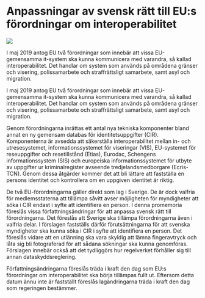 # Anpassningar av svensk rätt till EU:s förordningar om interoperabilitet

![](/contentassets/129ce1c16328438daf6bd8cfdd8fa3d2/ds202221.jpg?width=150&quality=85)

I maj 2019 antog EU två förordningar som innebär att vissa EU-gemensamma it-system ska kunna kommunicera med varandra, så kallad interoperabilitet. Det handlar om system som används på områdena gränser och visering, polissamarbete och straffrättsligt samarbete, samt asyl och migration.

I maj 2019 antog EU två förordningar som innebär att vissa EU-gemensamma it-system ska kunna kommunicera med varandra, så kallad interoperabilitet. Det handlar om system som används på områdena gränser och visering, polissamarbete och straffrättsligt samarbete, samt asyl och migration.

Genom förordningarna inrättas ett antal nya tekniska komponenter bland annat en ny gemensam databas för identitetsuppgifter (CIR). Komponenterna är avsedda att säkerställa interoperabilitet mellan in- och utresesystemet, informationssystemet för viseringar (VIS), EU-systemet för reseuppgifter och resetillstånd (Etias), Eurodac, Schengens informationssystem (SIS) och europeiska informationssystemet för utbyte av uppgifter ur kriminalregister avseende tredjelandsmedborgare (Ecris-TCN). Genom dessa åtgärder kommer det att bli lättare att fastställa en persons identitet och kontrollera om en uppgiven identitet är riktig.

De två EU-förordningarna gäller direkt som lag i Sverige. De är dock valfria för medlemsstaterna att tillämpa såvitt avser möjligheten för myndigheter att söka i CIR endast i syfte att identifiera en person. I denna promemoria föreslås vissa författningsändringar för att anpassa svensk rätt till förordningarna. Det föreslås att Sverige ska tillämpa förordningarna även i valfria delar. I förslagen fastställs därför förutsättningarna för att svenska myndigheter ska kunna söka i CIR i syfte att identifiera en person. Det föreslås vidare att en utlänning ska vara skyldig att lämna fingeravtryck och låta sig bli fotograferad för att sådana sökningar ska kunna genomföras. Förslagen innebär också att det tydliggörs hur regelverket förhåller sig till annan dataskyddsreglering.

Författningsändringarna föreslås träda i kraft den dag som EU:s förordningar om interoperabilitet ska börja tillämpas fullt ut. Eftersom detta datum ännu inte är fastställt föreslås lagändringarna träda i kraft den dag som regeringen bestämmer.
